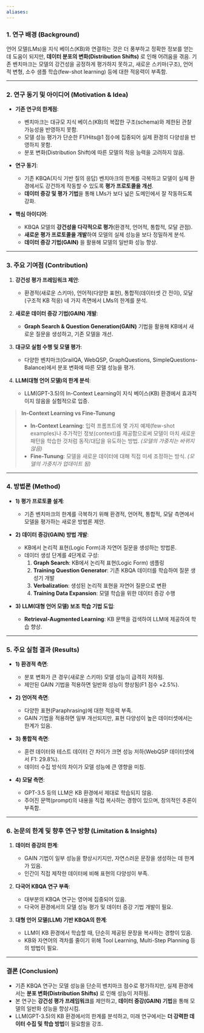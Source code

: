 ```yaml
---
aliases:
---
```

### **1. 연구 배경 (Background)**

언어 모델(LMs)을 지식 베이스(KB)와 연결하는 것은 더 풍부하고 정확한 정보를 얻는 데 도움이 되지만, **데이터 분포의 변화(Distribution Shifts)** 로 인해 어려움을 겪음. 기존 벤치마크는 모델의 강건성을 공정하게 평가하지 못하고, 새로운 스키마(구조), 언어적 변형, 소수 샘플 학습(few-shot learning) 등에 대한 적응력이 부족함.

---

### **2. 연구 동기 및 아이디어 (Motivation & Idea)**

- **기존 연구의 한계점**:
    - 벤치마크는 대규모 지식 베이스(KB)의 복잡한 구조(schema)와 제한된 관찰 가능성을 반영하지 못함.
    - 모델 성능 평가가 단순한 F1/Hits@1 점수에 집중되어 실제 환경의 다양성을 반영하지 못함.
    - 분포 변화(Distribution Shift)에 따른 모델의 적응 능력을 고려하지 않음.

- **연구 동기**:
    - 기존 KBQA(지식 기반 질의 응답) 벤치마크의 한계를 극복하고 모델이 실제 환경에서도 강건하게 작동할 수 있도록 **평가 프로토콜을 개선**.
    - **데이터 증강 및 평가 기법**을 통해 LMs가 보다 넓은 도메인에서 잘 작동하도록 강화.

- **핵심 아이디어**:
    - KBQA 모델의 **강건성을 다각적으로 평가**(환경적, 언어적, 통합적, 모달 관점).
    - **새로운 평가 프로토콜을 개발**하여 모델의 실제 성능을 보다 정밀하게 분석.
    - **데이터 증강 기법(GAIN)** 을 활용해 모델의 일반화 성능 향상.

---

### **3. 주요 기여점 (Contribution)**

1. **강건성 평가 프레임워크 제안**:
    - 환경적(새로운 스키마), 언어적(다양한 표현), 통합적(데이터셋 간 전이), 모달(구조적 KB 적응) 네 가지 측면에서 LMs의 한계를 분석.

2. **새로운 데이터 증강 기법(GAIN) 개발**:
    - **Graph Search & Question Generation(GAIN)** 기법을 활용해 KB에서 새로운 질문을 생성하고, 기존 모델을 개선.

3. **대규모 실험 수행 및 모델 평가**:
    - 다양한 벤치마크(GrailQA, WebQSP, GraphQuestions, SimpleQuestions-Balance)에서 분포 변화에 따른 모델 성능을 평가.

4. **LLM(대형 언어 모델)의 한계 분석**:
    - LLM(GPT-3.5)의 In-Context Learning이 지식 베이스(KB) 환경에서 효과적이지 않음을 실험적으로 입증.

> **In-Context Learning vs Fine-Tunung**
> * **In-Context Learning**: 입력 프롬프트에 몇 가지 예제(few-shot examples)나 추가적인 정보(context)를 제공함으로써 모델이 마치 새로운 패턴을 학습한 것처럼 동작/대답을 유도하는 방법. *(모델의 가중치는 바뀌지 않음)*
> * **Fine-Tunung**: 모델을 새로운 데이터에 대해 직접 미세 조정하는 방식. *(모델의 가중치가 업데이트 됨)*

---

### **4. 방법론 (Method)**

- **1) 평가 프로토콜 설계**:
    - 기존 벤치마크의 한계를 극복하기 위해 환경적, 언어적, 통합적, 모달 측면에서 모델을 평가하는 새로운 방법론 제안.

- **2) 데이터 증강(GAIN) 방법 개발**:
    - KB에서 논리적 표현(Logic Form)과 자연어 질문을 생성하는 방법론.
    - 데이터 생성 단계를 4단계로 구성:
        1. **Graph Search**: KB에서 논리적 표현(Logic Form) 샘플링
        2. **Training Question Generator**: 기존 KBQA 데이터를 학습하여 질문 생성기 개발
        3. **Verbalization**: 생성된 논리적 표현을 자연어 질문으로 변환
        4. **Training Data Expansion**: 모델 학습을 위한 데이터 증강 수행

- **3) LLM(대형 언어 모델) 보조 학습 기법 도입**:
    - **Retrieval-Augmented Learning**: KB 문맥을 검색하여 LLM에 제공하여 학습 향상.

---

### **5. 주요 실험 결과 (Results)**

- **1) 환경적 측면**:
    - 분포 변화가 큰 경우(새로운 스키마) 모델 성능이 급격히 저하됨.
    - 제안된 GAIN 기법을 적용하면 일반화 성능이 향상됨(F1 점수 +2.5%).

- **2) 언어적 측면**:
    - 다양한 표현(Paraphrasing)에 대한 적응력 부족.
    - GAIN 기법을 적용하면 일부 개선되지만, 표현 다양성이 높은 데이터셋에서는 한계가 있음.

- **3) 통합적 측면**:
    - 훈련 데이터와 테스트 데이터 간 차이가 크면 성능 저하(WebQSP 데이터셋에서 F1: 29.8%).
    - 데이터 수집 방식의 차이가 모델 성능에 큰 영향을 미침.

- **4) 모달 측면**:
    - GPT-3.5 등의 LLM은 KB 환경에서 제대로 학습되지 않음.
    - 주어진 문맥(prompt)의 내용을 직접 복사하는 경향이 있으며, 창의적인 추론이 부족함.

---

### **6. 논문의 한계 및 향후 연구 방향 (Limitation & Insights)**

1. **데이터 증강의 한계**:
    - GAIN 기법이 일부 성능을 향상시키지만, 자연스러운 문장을 생성하는 데 한계가 있음.
    - 인간이 직접 제작한 데이터에 비해 표현의 다양성이 부족.

2. **다국어 KBQA 연구 부족**:
    - 대부분의 KBQA 연구는 영어에 집중되어 있음.
    - 다국어 환경에서의 모델 성능 평가 및 데이터 증강 기법 개발이 필요.

3. **대형 언어 모델(LLM) 기반 KBQA의 한계**:
    - LLM이 KB 환경에서 학습할 때, 단순히 제공된 문장을 복사하는 경향이 있음.
    - KB와 자연어의 격차를 줄이기 위해 Tool Learning, Multi-Step Planning 등의 방법이 필요.

---

### **결론 (Conclusion)**

- 기존 KBQA 연구는 모델 성능을 단순히 벤치마크 점수로 평가하지만, 실제 환경에서는 **분포 변화(Distribution Shifts)** 로 인해 성능이 저하됨.
- 본 연구는 **강건성 평가 프레임워크**를 제안하고, **데이터 증강(GAIN) 기법**을 통해 모델의 일반화 성능을 향상시킴.
- LLM(GPT-3.5)의 KB 환경에서의 한계를 분석하고, 미래 연구에서는 **더 강력한 데이터 수집 및 학습 방법**이 필요함을 강조.